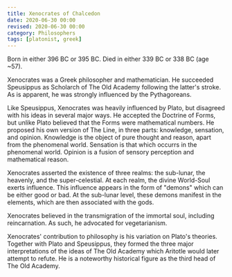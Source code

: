 ```yaml
---
title: Xenocrates of Chalcedon
date: 2020-06-30 00:00
revised: 2020-06-30 00:00
category: Philosophers
tags: [platonist, greek]
---
```

Born in either 396 BC or 395 BC.
Died in either 339 BC or 338 BC (age ~57).

Xenocrates was a Greek philosopher and mathematician. He succeeded Speusippus as Scholarch of The Old Academy following the latter's stroke. As is apparent, he was strongly influenced by the Pythagoreans.

Like Speusippus, Xenocrates was heavily influenced by Plato, but disagreed with his ideas in several major ways. He accepted the Doctrine of Forms, but unlike Plato believed that the Forms were mathematical numbers. He proposed his own version of The Line, in three parts: knowledge, sensation, and opinion. Knowledge is the object of pure thought and reason, apart from the phenomenal world. Sensation is that which occurrs in the phenomenal world. Opinion is a fusion of sensory perception and mathematical reason.

Xenocrates asserted the existence of three realms: the sub-lunar, the heavenly, and the super-celestial. At each realm, the divine World-Soul exerts influence. This influence appears in the form of "demons" which can be either good or bad. At the sub-lunar level, these demons manifest in the elements, which are then associated with the gods.

Xenocrates believed in the transmigration of the immortal soul, including reincarnation. As such, he advocated for vegetarianism.

Xenocrates' contribution to philosophy is his variation on Plato's theories. Together with Plato and Speusippus, they formed the three major interpretations of the ideas of The Old Academy which Aritotle would later attempt to refute. He is a noteworthy historical figure as the third head of The Old Academy.
